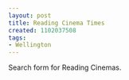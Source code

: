 ```yaml
---
layout: post
title: Reading Cinema Times
created: 1102037508
tags:
- Wellington
---
```

Search form for Reading Cinemas.
